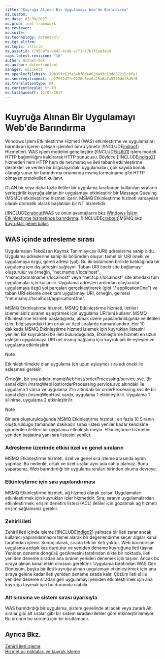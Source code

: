 ```yaml
---
title: "Kuyruğa Alınan Bir Uygulamayı Web'de Barındırma"
ms.custom: 
ms.date: 03/30/2017
ms.prod: .net-framework
ms.reviewer: 
ms.suite: 
ms.technology: dotnet-clr
ms.tgt_pltfrm: 
ms.topic: article
ms.assetid: c7a539fa-e442-4c08-a7f1-17b7f5a03e88
caps.latest.revision: "18"
author: dotnet-bot
ms.author: dotnetcontent
manager: wpickett
ms.openlocfilehash: 79b35fc63fa34bf6de462bad3c18d857215cbfa1
ms.sourcegitcommit: ce279f2d7fe2220e6ea0a25a8a7a5370ddf8d9f0
ms.translationtype: MT
ms.contentlocale: tr-TR
ms.lasthandoff: 12/02/2017
---
```

# <a name="web-hosting-a-queued-application"></a>Kuyruğa Alınan Bir Uygulamayı Web'de Barındırma
Windows İşlem Etkinleştirme Hizmeti (WAS) etkinleştirme ve uygulamaları barındıran içeren çalışan işlemleri ömrü yönetir [!INCLUDE[indigo1](../../../../includes/indigo1-md.md)] Hizmetleri. WAS işlem modelini genelleştirir [!INCLUDE[iis601](../../../../includes/iis601-md.md)] işlem modeli HTTP bağımlılığını kaldırarak HTTP sunucusu. Böylece [!INCLUDE[indigo2](../../../../includes/indigo2-md.md)] hizmetleri hem HTTP hem de net.msmq ve ileti tabanlı etkinleştirme destekler ve verilen bir bilgisayardaki uygulamaları, çok sayıda konak olanağı sunar bir barındırma ortamında msmq.formatname gibi HTTP olmayan protokolleri kullanır.  
  
 OLAN bir veya daha fazla iletiler bir uygulama tarafından kullanılan sıraların yerleştirilir kuyruğa alınan bir uygulamayı etkinleştirir bir Message Queuing (MSMQ) etkinleştirme hizmeti içerir. MSMQ Etkinleştirme hizmeti varsayılan olarak otomatik olarak başlatılan bir NT hizmetidir.  
  
 [!INCLUDE[crabout](../../../../includes/crabout-md.md)]WAS ve onun avantajlarını bkz [Windows İşlem Etkinleştirme hizmetinde barındırma](../../../../docs/framework/wcf/feature-details/hosting-in-windows-process-activation-service.md). [!INCLUDE[crabout](../../../../includes/crabout-md.md)]MSMQ bkz [kuyruklar genel bakış](../../../../docs/framework/wcf/feature-details/queues-overview.md)  
  
## <a name="queue-addressing-in-was"></a>WAS içinde adresleme sırası  
 Uygulamaları Tekdüzen Kaynak Tanımlayıcısı (URI) adreslerine sahip oldu. Uygulama adreslerine sahip iki bölümden oluşur: temel bir URI öneki ve uygulamaya özgü, göreli adresi (yol). Bu iki bölümden birlikte katıldığında bir uygulama için dış adresini sağlayın. Taban URI öneki site bağlamayı oluşturulur ve örneğin, "net.msmq://localhost", "msmq.formatname://localhost" veya "net.tcp://localhost" site altındaki tüm uygulamalar için kullanılır. Uygulama adresleri ardından oluşturulur uygulamaya özgü yol parçaları gerçekleştirerek (gibi "/ applicationOne") ve taban URI ekleme önek tam uygulamayı URI, örneğin, gelmesi "net.msmq://localhost/applicationOne".  
  
 MSMQ Etkinleştirme hizmeti, MSMQ Etkinleştirme hizmeti, iletileri izlemelisiniz sıranın eşleştirmek için uygulama URI'sini kullanır. MSMQ Etkinleştirme hizmeti başladığında, almak üzere yapılandırıldığında ve iletileri izler, bilgisayardaki tüm ortak ve özel sıralarda numaralandırır. Her 10 dakikada MSMQ Etkinleştirme hizmeti izlemek için kuyrukları listesini yeniler. Bir kuyruktaki bir ileti bulunduğunda, Etkinleştirme hizmeti en uzun eşleşen uygulamaya URI net.msmq bağlama için kuyruk adı ile eşleşen ve uygulama etkinleştirir.  
  
> [!NOTE]
>  Etkinleştirilmekte olan uygulama (en uzun eşleşme) sıra adı öneki ile eşleşmesi gerekir.  
  
 Örneğin, bir sıra adıdır: msmqWebHost/orderProcessing/service.svc. Bir sanal dizin /msmqWebHost/orderProcessing service.svc altındaki ile uygulama 1 varsa ve uygulama 2'in altındaki bir orderProcessing.svc ile bir sanal dizin /msmqWebHost vardır, uygulama 1 etkinleştirilir. Uygulama 1 silinirse, uygulama 2 etkinleştirilir.  
  
> [!NOTE]
>  Bir sıra oluşturulduğunda MSMQ Etkinleştirme hizmeti, en fazla 10 Sıranın oluşturulduğu zamandan dakikadır sırası listesi yeniler kadar kendisine gönderilen iletileri bir uygulama etkinleştirmeyin. Etkinleştirme hizmetini yeniden başlatma yanı sıra listesini yeniler.  
  
### <a name="the-effect-of-private-and-public-queues-on-addressing"></a>Adresleme üzerinde etkisi özel ve genel sıraların  
 MSMQ Etkinleştirme hizmeti, özel ve genel sıra izleme arasında ayrım yapmaz. Bu nedenle, ortak ve özel sıralar aynı ada sahip olamaz. Bunu yaparsanız, Web barındırdığı bir uygulama sıraları birinden okuma devreye.  
  
### <a name="queue-configuration-for-activation"></a>Etkinleştirme için sıra yapılandırması  
 MSMQ Etkinleştirme hizmeti, ağ hizmeti olarak çalışır. Uygulamaları etkinleştirmek için kuyrukları izler hizmetidir. Sıra, sıranın uygulamalardan etkinleştirmek, erişim denetim listesi (ACL) iletiler için gözatmak ağ hizmeti erişim sağlamanız gerekir.  
  
### <a name="poison-messaging"></a>Zehirli ileti  
 Zehirli ileti içinde işleme [!INCLUDE[indigo2](../../../../includes/indigo2-md.md)] yalnızca bir ileti zarar ancak kullanıcı yapılandırmasını temel alarak bir değerlendirme seçer algılar kanal tarafından işlenir. Sonuç olarak, sırada tek bir ileti yoktur. Web barındırılan uygulama ardışık kez durdurur ve yeniden deneme kuyruğuna ileti taşınır. Yeniden deneme döngüsü gecikmesini tarafından dikte bir noktada, ileti yeniden deneme sıradan ana sıranın yeniden denemek için taşınır. Ancak bu sıraya alınan kanal etkin olmasını gerektirir. Uygulama tarafından WAS Geri Dönüşüm, başka bir ileti kuyruğa alınan uygulamayı etkinleştirmek için ana sıraya gelene kadar ileti yeniden deneme sırada kalır. Çözüm ileti el ile yeniden deneme sıradan geri uygulamayı yeniden etkinleştirmek için ana kuyruğa taşımak için bu durumda olabilir.  
  
### <a name="subqueue-and-system-queue-caveat"></a>Alt sırasına ve sistem sırası uyarısıyla  
 WAS barındırdığı bir uygulama, sistem genelinde atılacak veya zararlı Alt sıralar gibi alt sıralar gibi bir sistem sıradaki iletiler göre etkinleştirilemiyor. Bu ürünün bu sürümü için bir kısıtlamadır.  
  
## <a name="see-also"></a>Ayrıca Bkz.  
 [Zehirli ileti işleme](../../../../docs/framework/wcf/feature-details/poison-message-handling.md)  
 [Hizmet uç noktaları ve kuyruk işleme](../../../../docs/framework/wcf/feature-details/service-endpoints-and-queue-addressing.md)
